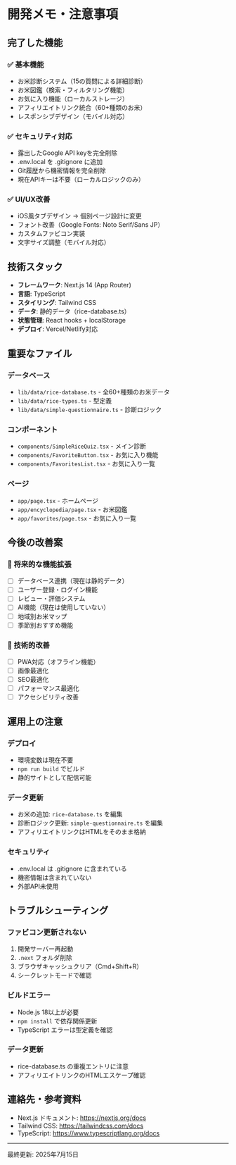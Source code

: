 # 開発メモ・注意事項

## 完了した機能

### ✅ 基本機能
- お米診断システム（15の質問による詳細診断）
- お米図鑑（検索・フィルタリング機能）
- お気に入り機能（ローカルストレージ）
- アフィリエイトリンク統合（60+種類のお米）
- レスポンシブデザイン（モバイル対応）

### ✅ セキュリティ対応
- 露出したGoogle API keyを完全削除
- .env.local を .gitignore に追加
- Git履歴から機密情報を完全削除
- 現在APIキーは不要（ローカルロジックのみ）

### ✅ UI/UX改善
- iOS風タブデザイン → 個別ページ設計に変更
- フォント改善（Google Fonts: Noto Serif/Sans JP）
- カスタムファビコン実装
- 文字サイズ調整（モバイル対応）

## 技術スタック

- **フレームワーク**: Next.js 14 (App Router)
- **言語**: TypeScript
- **スタイリング**: Tailwind CSS
- **データ**: 静的データ（rice-database.ts）
- **状態管理**: React hooks + localStorage
- **デプロイ**: Vercel/Netlify対応

## 重要なファイル

### データベース
- `lib/data/rice-database.ts` - 全60+種類のお米データ
- `lib/data/rice-types.ts` - 型定義
- `lib/data/simple-questionnaire.ts` - 診断ロジック

### コンポーネント
- `components/SimpleRiceQuiz.tsx` - メイン診断
- `components/FavoriteButton.tsx` - お気に入り機能
- `components/FavoritesList.tsx` - お気に入り一覧

### ページ
- `app/page.tsx` - ホームページ
- `app/encyclopedia/page.tsx` - お米図鑑
- `app/favorites/page.tsx` - お気に入り一覧

## 今後の改善案

### 🔄 将来的な機能拡張
- [ ] データベース連携（現在は静的データ）
- [ ] ユーザー登録・ログイン機能
- [ ] レビュー・評価システム
- [ ] AI機能（現在は使用していない）
- [ ] 地域別お米マップ
- [ ] 季節別おすすめ機能

### 🔧 技術的改善
- [ ] PWA対応（オフライン機能）
- [ ] 画像最適化
- [ ] SEO最適化
- [ ] パフォーマンス最適化
- [ ] アクセシビリティ改善

## 運用上の注意

### デプロイ
- 環境変数は現在不要
- `npm run build` でビルド
- 静的サイトとして配信可能

### データ更新
- お米の追加: `rice-database.ts` を編集
- 診断ロジック更新: `simple-questionnaire.ts` を編集
- アフィリエイトリンクはHTMLをそのまま格納

### セキュリティ
- .env.local は .gitignore に含まれている
- 機密情報は含まれていない
- 外部API未使用

## トラブルシューティング

### ファビコン更新されない
1. 開発サーバー再起動
2. `.next` フォルダ削除
3. ブラウザキャッシュクリア（Cmd+Shift+R）
4. シークレットモードで確認

### ビルドエラー
- Node.js 18以上が必要
- `npm install` で依存関係更新
- TypeScript エラーは型定義を確認

### データ更新
- rice-database.ts の重複エントリに注意
- アフィリエイトリンクのHTMLエスケープ確認

## 連絡先・参考資料

- Next.js ドキュメント: https://nextjs.org/docs
- Tailwind CSS: https://tailwindcss.com/docs
- TypeScript: https://www.typescriptlang.org/docs

---
最終更新: 2025年7月15日